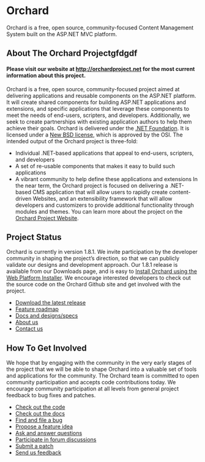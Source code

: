 # Orchard
Orchard is a free, open source, community-focused Content Management System built on the ASP.NET MVC platform.

## About The Orchard Projectgfdgdf

#### Please visit our website at http://orchardproject.net for the most current information about this project.

Orchard is a free, open source, community-focused project aimed at delivering applications and reusable components 
on the ASP.NET platform. It will create shared components for building ASP.NET applications and extensions, and
specific applications that leverage these components to meet the needs of end-users, scripters, and developers. 
Additionally, we seek to create partnerships with existing application authors to help them achieve their goals. 
Orchard is delivered under the [.NET Foundation](http://www.dotnetfoundation.org/). It is licensed under a 
[New BSD license](http://www.opensource.org/licenses/bsd-license.php), which is approved by the OSI. The intended 
output of the Orchard project is three-fold:

* Individual .NET-based applications that appeal to end-users, scripters, and developers 
* A set of re-usable components that makes it easy to build such applications 
* A vibrant community to help define these applications and extensions
In the near term, the Orchard project is focused on delivering a .NET-based CMS application that will allow users 
to rapidly create content-driven Websites, and an extensibility framework that will allow developers and customizers to provide additional functionality through modules and themes.  You can learn more about the project on the [Orchard Project Website](http://www.orchardproject.net).

## Project Status
Orchard is currently in version 1.8.1. We invite participation by the developer community in shaping the project’s direction, so that we can publicly validate our designs and development approach. 
Our 1.8.1 release is available from our Downloads page, and is easy to [Install Orchard using the Web Platform Installer](http://www.orchardproject.net/docs/Installing-Orchard.ashx). We encourage interested developers to check out the source code on the Orchard Github site and get involved with the project.

* [Download the latest release](https://github.com/OrchardCMS/Orchard/releases)
* [Feature roadmap](http://www.orchardproject.net/docs/feature-roadmap.ashx)
* [Docs and designs/specs](http://www.orchardproject.net/docs)
* [About us](http://www.orchardproject.net/about)
* [Contact us](mailto:ofeedbk@microsoft.com)

## How To Get Involved
We hope that by engaging with the community in the very early stages of the project that we will be able to shape Orchard into a valuable set of tools and applications for the community.  The Orchard team is committed to open community participation and accepts code contributions today.  We encourage community participation at all levels from general project feedback to bug fixes and patches.  

* [Check out the code](https://github.com/OrchardCMS/Orchard)
* [Check out the docs](http://orchardproject.net/docs)
* [Find and file a bug](https://github.com/OrchardCMS/Orchard/issues)
* [Propose a feature idea](http://orchard.uservoice.com)
* [Ask and answer questions](http://www.orchardproject.net/discussions)
* [Participate in forum discussions](http://orchard.codeplex.com/discussions)
* [Submit a patch](http://www.orchardproject.net/docs/Contributing-patches.ashx)
* [Send us feedback](mailto:ofeedbk@microsoft.com)
